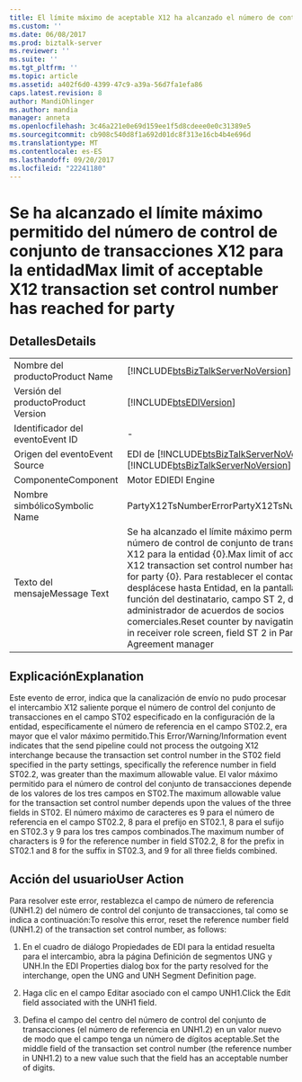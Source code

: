 ```yaml
---
title: El límite máximo de aceptable X12 ha alcanzado el número de control de conjunto de transacciones para la entidad | Documentos de Microsoft
ms.custom: ''
ms.date: 06/08/2017
ms.prod: biztalk-server
ms.reviewer: ''
ms.suite: ''
ms.tgt_pltfrm: ''
ms.topic: article
ms.assetid: a402f6d0-4399-47c9-a39a-56d7fa1efa86
caps.latest.revision: 8
author: MandiOhlinger
ms.author: mandia
manager: anneta
ms.openlocfilehash: 3c46a221e0e69d159ee1f5d8cdeee0e0c31389e5
ms.sourcegitcommit: cb908c540d8f1a692d01dc8f313e16cb4b4e696d
ms.translationtype: MT
ms.contentlocale: es-ES
ms.lasthandoff: 09/20/2017
ms.locfileid: "22241180"
---
```

# <a name="max-limit-of-acceptable-x12-transaction-set-control-number-has-reached-for-party"></a><span data-ttu-id="dea17-102">Se ha alcanzado el límite máximo permitido del número de control de conjunto de transacciones X12 para la entidad</span><span class="sxs-lookup"><span data-stu-id="dea17-102">Max limit of acceptable X12 transaction set control number has reached for party</span></span>
## <a name="details"></a><span data-ttu-id="dea17-103">Detalles</span><span class="sxs-lookup"><span data-stu-id="dea17-103">Details</span></span>  
  
|||  
|-|-|  
|<span data-ttu-id="dea17-104">Nombre del producto</span><span class="sxs-lookup"><span data-stu-id="dea17-104">Product Name</span></span>|[!INCLUDE[btsBizTalkServerNoVersion](../includes/btsbiztalkservernoversion-md.md)]|  
|<span data-ttu-id="dea17-105">Versión del producto</span><span class="sxs-lookup"><span data-stu-id="dea17-105">Product Version</span></span>|[!INCLUDE[btsEDIVersion](../includes/btsediversion-md.md)]|  
|<span data-ttu-id="dea17-106">Identificador del evento</span><span class="sxs-lookup"><span data-stu-id="dea17-106">Event ID</span></span>|-|  
|<span data-ttu-id="dea17-107">Origen del evento</span><span class="sxs-lookup"><span data-stu-id="dea17-107">Event Source</span></span>|<span data-ttu-id="dea17-108">EDI de [!INCLUDE[btsBizTalkServerNoVersion](../includes/btsbiztalkservernoversion-md.md)]</span><span class="sxs-lookup"><span data-stu-id="dea17-108">[!INCLUDE[btsBizTalkServerNoVersion](../includes/btsbiztalkservernoversion-md.md)] EDI</span></span>|  
|<span data-ttu-id="dea17-109">Componente</span><span class="sxs-lookup"><span data-stu-id="dea17-109">Component</span></span>|<span data-ttu-id="dea17-110">Motor EDI</span><span class="sxs-lookup"><span data-stu-id="dea17-110">EDI Engine</span></span>|  
|<span data-ttu-id="dea17-111">Nombre simbólico</span><span class="sxs-lookup"><span data-stu-id="dea17-111">Symbolic Name</span></span>|<span data-ttu-id="dea17-112">PartyX12TsNumberError</span><span class="sxs-lookup"><span data-stu-id="dea17-112">PartyX12TsNumberError</span></span>|  
|<span data-ttu-id="dea17-113">Texto del mensaje</span><span class="sxs-lookup"><span data-stu-id="dea17-113">Message Text</span></span>|<span data-ttu-id="dea17-114">Se ha alcanzado el límite máximo permitido del número de control de conjunto de transacciones X12 para la entidad {0}.</span><span class="sxs-lookup"><span data-stu-id="dea17-114">Max limit of acceptable X12 transaction set control number has reached for party {0}.</span></span> <span data-ttu-id="dea17-115">Para restablecer el contador, desplácese hasta Entidad, en la pantalla de función del destinatario, campo ST 2, del administrador de acuerdos de socios comerciales.</span><span class="sxs-lookup"><span data-stu-id="dea17-115">Reset counter by navigating to Party in receiver role screen, field ST 2 in Partner Agreement manager</span></span>|  
  
## <a name="explanation"></a><span data-ttu-id="dea17-116">Explicación</span><span class="sxs-lookup"><span data-stu-id="dea17-116">Explanation</span></span>  
 <span data-ttu-id="dea17-117">Este evento de error,  indica que la canalización de envío no pudo procesar el intercambio X12 saliente porque el número de control del conjunto de transacciones en el campo ST02 especificado en la configuración de la entidad, específicamente el número de referencia en el campo ST02.2, era mayor que el valor máximo permitido.</span><span class="sxs-lookup"><span data-stu-id="dea17-117">This Error/Warning/Information event indicates that the send pipeline could not process the outgoing X12 interchange because the transaction set control number in the ST02 field specified in the party settings, specifically the reference number in field ST02.2, was greater than the maximum allowable value.</span></span> <span data-ttu-id="dea17-118">El valor máximo permitido para el número de control del conjunto de transacciones depende de los valores de los tres campos en ST02.</span><span class="sxs-lookup"><span data-stu-id="dea17-118">The maximum allowable value for the transaction set control number depends upon the values of the three fields in ST02.</span></span> <span data-ttu-id="dea17-119">El número máximo de caracteres es 9 para el número de referencia en el campo ST02.2, 8 para el prefijo en ST02.1, 8 para el sufijo en ST02.3 y 9 para los tres campos combinados.</span><span class="sxs-lookup"><span data-stu-id="dea17-119">The maximum number of characters is 9 for the reference number in field ST02.2, 8 for the prefix in ST02.1 and 8 for the suffix in ST02.3, and 9 for all three fields combined.</span></span>  
  
## <a name="user-action"></a><span data-ttu-id="dea17-120">Acción del usuario</span><span class="sxs-lookup"><span data-stu-id="dea17-120">User Action</span></span>  
 <span data-ttu-id="dea17-121">Para resolver este error, restablezca el campo de número de referencia (UNH1.2) del número de control del conjunto de transacciones, tal como se indica a continuación:</span><span class="sxs-lookup"><span data-stu-id="dea17-121">To resolve this error, reset the reference number field (UNH1.2) of the transaction set control number, as follows:</span></span>  
  
1.  <span data-ttu-id="dea17-122">En el cuadro de diálogo Propiedades de EDI para la entidad resuelta para el intercambio, abra la página Definición de segmentos UNG y UNH.</span><span class="sxs-lookup"><span data-stu-id="dea17-122">In the EDI Properties dialog box for the party resolved for the interchange, open the UNG and UNH Segment Definition page.</span></span>  
  
2.  <span data-ttu-id="dea17-123">Haga clic en el campo Editar asociado con el campo UNH1.</span><span class="sxs-lookup"><span data-stu-id="dea17-123">Click the Edit field associated with the UNH1 field.</span></span>  
  
3.  <span data-ttu-id="dea17-124">Defina el campo del centro del número de control del conjunto de transacciones (el número de referencia en UNH1.2) en un valor nuevo de modo que el campo tenga un número de dígitos aceptable.</span><span class="sxs-lookup"><span data-stu-id="dea17-124">Set the middle field of the transaction set control number (the reference number in UNH1.2) to a new value such that the field has an acceptable number of digits.</span></span>